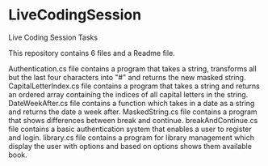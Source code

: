 # LiveCodingSession
Live Coding Session Tasks

This repository contains 6 files and a Readme file. 

Authentication.cs file contains a program that takes a string, transforms all but the last four characters into "#" and returns the new masked string. 
CapitalLetterIndex.cs file contains a program that takes a string and returns an ordered array containing the indices of all capital letters in the string. 
DateWeekAfter.cs file contains a function which takes in a date as a string and returns the date a week after. 
MaskedString.cs file contains a program that shows differences between break and continue. 
breakAndContinue.cs file contains a basic authentication system that enables a user to register and login. 
library.cs file contains a program for library management which display the user with options and based on options shows them available book.  
